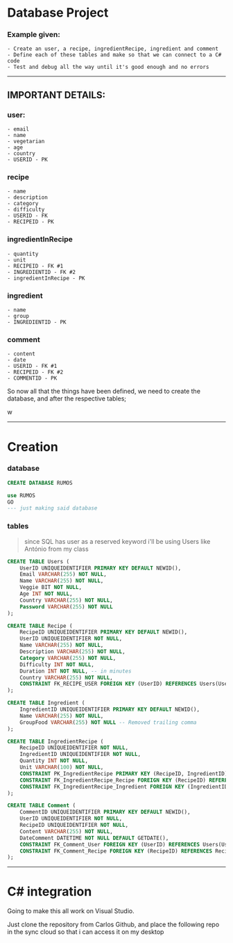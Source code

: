 # Database Project

### Example given:

    - Create an user, a recipe, ingredientRecipe, ingredient and comment
    - Define each of these tables and make so that we can connect to a C# code
    - Test and debug all the way until it's good enough and no errors

---

## IMPORTANT DETAILS:

### user:

    - email
    - name
    - vegetarian
    - age
    - country
    - USERID - PK

### recipe

    - name
    - description
    - category
    - difficulty
    - USERID - FK
    - RECIPEID - PK

### ingredientInRecipe

    - quantity
    - unit
    - RECIPEID - FK #1
    - INGREDIENTID - FK #2
    - ingredientInRecipe - PK

### ingredient

    - name
    - group
    - INGREDIENTID - PK

### comment

    - content
    - date
    - USERID - FK #1
    - RECIPEID - FK #2
    - COMMENTID - PK

So now all that the things have been defined, we need to create the database, and after the respective tables;

w

---

# Creation

### database

```SQL
CREATE DATABASE RUMOS

use RUMOS
GO
--- just making said database
```

### tables

> since SQL has user as a reserved keyword i'll be using Users like António from my class

```SQL 
CREATE TABLE Users (
    UserID UNIQUEIDENTIFIER PRIMARY KEY DEFAULT NEWID(),
    Email VARCHAR(255) NOT NULL,
    Name VARCHAR(255) NOT NULL,
    Veggie BIT NOT NULL,
    Age INT NOT NULL,
    Country VARCHAR(255) NOT NULL,
    Password VARCHAR(255) NOT NULL
);

CREATE TABLE Recipe (
    RecipeID UNIQUEIDENTIFIER PRIMARY KEY DEFAULT NEWID(),
    UserID UNIQUEIDENTIFIER NOT NULL,
    Name VARCHAR(255) NOT NULL,
    Description VARCHAR(255) NOT NULL,
    Category VARCHAR(255) NOT NULL,
    Difficulty INT NOT NULL,
    Duration INT NOT NULL, -- in minutes
    Country VARCHAR(255) NOT NULL,
    CONSTRAINT FK_RECIPE_USER FOREIGN KEY (UserID) REFERENCES Users(UserID)
);

CREATE TABLE Ingredient (
    IngredientID UNIQUEIDENTIFIER PRIMARY KEY DEFAULT NEWID(),
    Name VARCHAR(255) NOT NULL,
    GroupFood VARCHAR(255) NOT NULL -- Removed trailing comma
);

CREATE TABLE IngredientRecipe (
    RecipeID UNIQUEIDENTIFIER NOT NULL,
    IngredientID UNIQUEIDENTIFIER NOT NULL,
    Quantity INT NOT NULL,
    Unit VARCHAR(100) NOT NULL,
    CONSTRAINT PK_IngredientRecipe PRIMARY KEY (RecipeID, IngredientID),
    CONSTRAINT FK_IngredientRecipe_Recipe FOREIGN KEY (RecipeID) REFERENCES Recipe(RecipeID),
    CONSTRAINT FK_IngredientRecipe_Ingredient FOREIGN KEY (IngredientID) REFERENCES Ingredient(IngredientID)
);

CREATE TABLE Comment (
    CommentID UNIQUEIDENTIFIER PRIMARY KEY DEFAULT NEWID(),
    UserID UNIQUEIDENTIFIER NOT NULL,
    RecipeID UNIQUEIDENTIFIER NOT NULL,
    Content VARCHAR(255) NOT NULL,
    DateComment DATETIME NOT NULL DEFAULT GETDATE(),
    CONSTRAINT FK_Comment_User FOREIGN KEY (UserID) REFERENCES Users(UserID),
    CONSTRAINT FK_Comment_Recipe FOREIGN KEY (RecipeID) REFERENCES Recipe(RecipeID)
);

```
---

# C# integration

Going to make this all work on Visual Studio.

Just clone the repository from Carlos Github, and place the following repo in the sync cloud so that i can access it on my desktop

